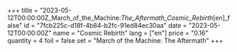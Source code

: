 +++
title = "2023-05-12T00:00:00Z_March_of_the_Machine:_The_Aftermath_Cosmic_Rebirth_[en]_false"
id = "7fcb225c-d18f-4b84-b2fc-91ed84ec30aa"
date = "2023-05-12T00:00:00Z"
name = "Cosmic Rebirth"
lang = ["en"]
price = "0.16"
quantity = 4
foil = false
set = "March of the Machine: The Aftermath"
+++
